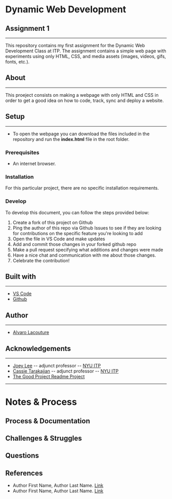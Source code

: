 # Dynamic Web Development 
## Assignment 1
***

This repository contains my first assignment for the Dynamic Web Development Class at ITP. The assignment contains a simple web page with experiments using only HTML, CSS, and media assets (images, videos, gifs, fonts, etc.).

## About
***

This proeject consists on making a webpage with only HTML and CSS in order to get a good idea on how to code, track, sync and deploy a website.

## Setup
***

 - To open the webpage you can download the files included in the repository and run the **index.html** file in the root folder.

### Prerequisites


 -  An internet browser.

### Installation

For this particular project, there are no specific installation requirements.

### Develop

To develop this document, you can follow the steps provided below:
1. Create a fork of this project on Github
2. Ping the author of this repo via Github Issues to see if they are looking for contributions on the specific feature you're looking to add
3. Open the file in VS Code and make updates 
4. Add and commit those changes in your forked github repo
5. Make a pull request specifying what additions and changes were made
6. Have a nice chat and communication with me about those changes. 
7. Celebrate the contribution! 

## Built with
***
* [VS Code](https://code.visualstudio.com/)
* [Github](https://github.com)

## Author
***
* [Alvaro Lacouture](https://alvarolacouture.com) 

## Acknowledgements
***
* [Joey Lee](https://jk-lee.com) -- adjunct professor -- [NYU ITP](https://itp.nyu.edu)
* [Cassie Tarakajian](https://cassietarakajian.com/) -- adjunct professor -- [NYU ITP](https://itp.nyu.edu)
* [The Good Project Readme Project](https://github.com/itp-dwd/2020-spring/blob/master/templates/readme-template.md)


***
# Notes & Process



## Process & Documentation

<!-- Any specific challenges or struggles documented -->
## Challenges & Struggles

<!-- Any questions you have -->
## Questions

<!-- References for resources and inspiration -->
## References

* Author First Name, Author Last Name. [Link]()
* Author First Name, Author Last Name. [Link]()